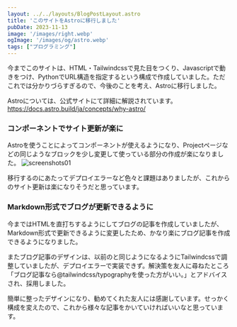 ```yaml
---
layout: ../../layouts/BlogPostLayout.astro
title: 'このサイトをAstroに移行しました'
pubDate: 2023-11-13
image: '/images/right.webp'
ogImage: '/images/og/astro.webp'
tags: ["プログラミング"]
---
```


今までこのサイトは、HTML・Tailwindcssで見た目をつくり、Javascriptで動きをつけ、PythonでURL構造を指定するという構成で作成していました。ただこれでは分かりづらすぎるので、今後のことを考え、Astroに移行しました。

Astroについては、公式サイトにて詳細に解説されています。
https://docs.astro.build/ja/concepts/why-astro/

### コンポーネントでサイト更新が楽に
Astroを使うことによってコンポーネントが使えるようになり、Projectページなどの同じようなブロックを少し変更して使っている部分の作成が楽になりました。
![screenshots01](/images/project-page.webp)

移行するのにあたってデプロイエラーなど色々と課題はありましたが、これからのサイト更新は楽になりそうだと思っています。

### Markdown形式でブログが更新できるように
今まではHTMLを直打ちするようにしてブログの記事を作成していましたが、Markdown形式で更新できるように変更したため、かなり楽にブログ記事を作成できるようになりました。

またブログ記事のデザインは、以前のと同じようになるようにTailwindcssで調整していましたが、デプロイエラーで実装できず。解決策を友人に尋ねたところ「ブログ記事なら@tailwindcss/typographyを使った方がいい。」とアドバイスされ、採用しました。

簡単に整ったデザインになり、勧めてくれた友人には感謝しています。せっかく構成を変えたので、これから様々な記事をかいていければいいなと思っています。